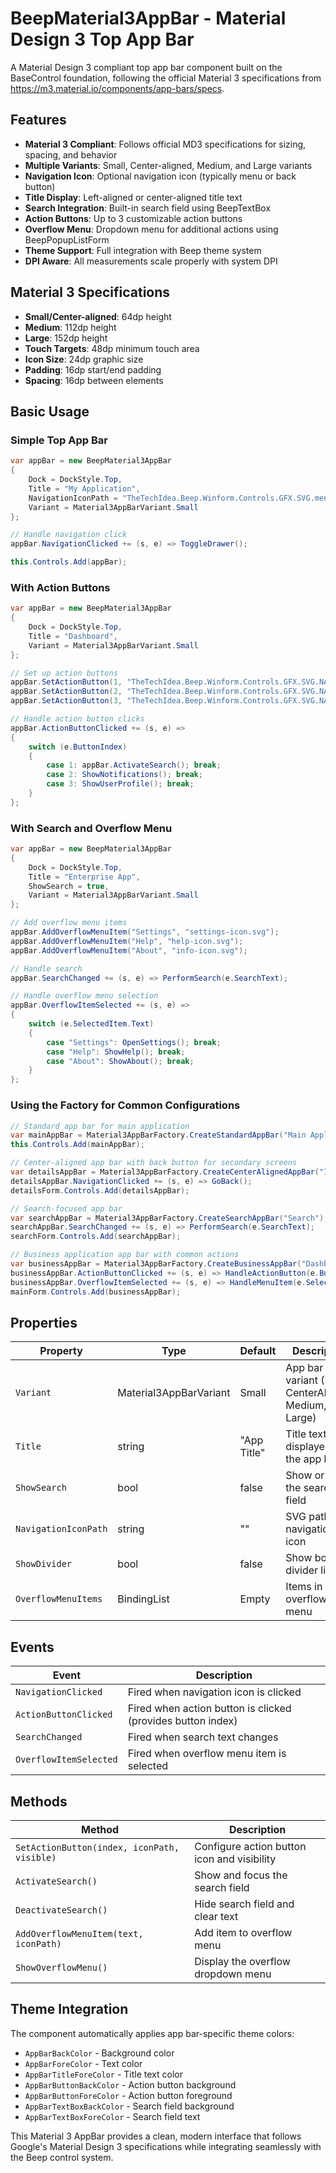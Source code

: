 # BeepMaterial3AppBar - Material Design 3 Top App Bar

A Material Design 3 compliant top app bar component built on the BaseControl foundation, following the official Material 3 specifications from https://m3.material.io/components/app-bars/specs.

## Features

- **Material 3 Compliant**: Follows official MD3 specifications for sizing, spacing, and behavior
- **Multiple Variants**: Small, Center-aligned, Medium, and Large variants
- **Navigation Icon**: Optional navigation icon (typically menu or back button)
- **Title Display**: Left-aligned or center-aligned title text
- **Search Integration**: Built-in search field using BeepTextBox
- **Action Buttons**: Up to 3 customizable action buttons
- **Overflow Menu**: Dropdown menu for additional actions using BeepPopupListForm
- **Theme Support**: Full integration with Beep theme system
- **DPI Aware**: All measurements scale properly with system DPI

## Material 3 Specifications

- **Small/Center-aligned**: 64dp height
- **Medium**: 112dp height  
- **Large**: 152dp height
- **Touch Targets**: 48dp minimum touch area
- **Icon Size**: 24dp graphic size
- **Padding**: 16dp start/end padding
- **Spacing**: 16dp between elements

## Basic Usage

### Simple Top App Bar

```csharp
var appBar = new BeepMaterial3AppBar
{
    Dock = DockStyle.Top,
    Title = "My Application",
    NavigationIconPath = "TheTechIdea.Beep.Winform.Controls.GFX.SVG.menu.svg",
    Variant = Material3AppBarVariant.Small
};

// Handle navigation click
appBar.NavigationClicked += (s, e) => ToggleDrawer();

this.Controls.Add(appBar);
```

### With Action Buttons

```csharp
var appBar = new BeepMaterial3AppBar
{
    Dock = DockStyle.Top,
    Title = "Dashboard",
    Variant = Material3AppBarVariant.Small
};

// Set up action buttons
appBar.SetActionButton(1, "TheTechIdea.Beep.Winform.Controls.GFX.SVG.NAV.079-search.svg");
appBar.SetActionButton(2, "TheTechIdea.Beep.Winform.Controls.GFX.SVG.NAV.093-waving.svg");
appBar.SetActionButton(3, "TheTechIdea.Beep.Winform.Controls.GFX.SVG.NAV.025-user.svg");

// Handle action button clicks
appBar.ActionButtonClicked += (s, e) =>
{
    switch (e.ButtonIndex)
    {
        case 1: appBar.ActivateSearch(); break;
        case 2: ShowNotifications(); break;
        case 3: ShowUserProfile(); break;
    }
};
```

### With Search and Overflow Menu

```csharp
var appBar = new BeepMaterial3AppBar
{
    Dock = DockStyle.Top,
    Title = "Enterprise App",
    ShowSearch = true,
    Variant = Material3AppBarVariant.Small
};

// Add overflow menu items
appBar.AddOverflowMenuItem("Settings", "settings-icon.svg");
appBar.AddOverflowMenuItem("Help", "help-icon.svg");
appBar.AddOverflowMenuItem("About", "info-icon.svg");

// Handle search
appBar.SearchChanged += (s, e) => PerformSearch(e.SearchText);

// Handle overflow menu selection
appBar.OverflowItemSelected += (s, e) =>
{
    switch (e.SelectedItem.Text)
    {
        case "Settings": OpenSettings(); break;
        case "Help": ShowHelp(); break;
        case "About": ShowAbout(); break;
    }
};
```

### Using the Factory for Common Configurations

```csharp
// Standard app bar for main application
var mainAppBar = Material3AppBarFactory.CreateStandardAppBar("Main Application");
this.Controls.Add(mainAppBar);

// Center-aligned app bar with back button for secondary screens
var detailsAppBar = Material3AppBarFactory.CreateCenterAlignedAppBar("Item Details");
detailsAppBar.NavigationClicked += (s, e) => GoBack();
detailsForm.Controls.Add(detailsAppBar);

// Search-focused app bar
var searchAppBar = Material3AppBarFactory.CreateSearchAppBar("Search");
searchAppBar.SearchChanged += (s, e) => PerformSearch(e.SearchText);
searchForm.Controls.Add(searchAppBar);

// Business application app bar with common actions
var businessAppBar = Material3AppBarFactory.CreateBusinessAppBar("Dashboard");
businessAppBar.ActionButtonClicked += (s, e) => HandleActionButton(e.ButtonIndex);
businessAppBar.OverflowItemSelected += (s, e) => HandleMenuItem(e.SelectedItem.Text);
mainForm.Controls.Add(businessAppBar);
```

## Properties

| Property | Type | Default | Description |
|----------|------|---------|-------------|
| `Variant` | Material3AppBarVariant | Small | App bar variant (Small, CenterAligned, Medium, Large) |
| `Title` | string | "App Title" | Title text displayed in the app bar |
| `ShowSearch` | bool | false | Show or hide the search field |
| `NavigationIconPath` | string | "" | SVG path for navigation icon |
| `ShowDivider` | bool | false | Show bottom divider line |
| `OverflowMenuItems` | BindingList<SimpleItem> | Empty | Items in the overflow menu |

## Events

| Event | Description |
|-------|-------------|
| `NavigationClicked` | Fired when navigation icon is clicked |
| `ActionButtonClicked` | Fired when action button is clicked (provides button index) |
| `SearchChanged` | Fired when search text changes |
| `OverflowItemSelected` | Fired when overflow menu item is selected |

## Methods

| Method | Description |
|--------|-------------|
| `SetActionButton(index, iconPath, visible)` | Configure action button icon and visibility |
| `ActivateSearch()` | Show and focus the search field |
| `DeactivateSearch()` | Hide search field and clear text |
| `AddOverflowMenuItem(text, iconPath)` | Add item to overflow menu |
| `ShowOverflowMenu()` | Display the overflow dropdown menu |

## Theme Integration

The component automatically applies app bar-specific theme colors:

- `AppBarBackColor` - Background color
- `AppBarForeColor` - Text color  
- `AppBarTitleForeColor` - Title text color
- `AppBarButtonBackColor` - Action button background
- `AppBarButtonForeColor` - Action button foreground
- `AppBarTextBoxBackColor` - Search field background
- `AppBarTextBoxForeColor` - Search field text

This Material 3 AppBar provides a clean, modern interface that follows Google's Material Design 3 specifications while integrating seamlessly with the Beep control system.